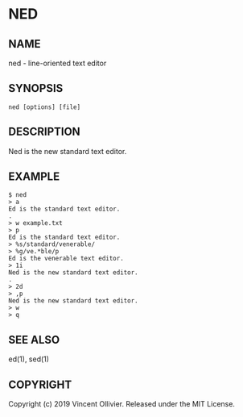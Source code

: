 NED
===


NAME
----

ned - line-oriented text editor


SYNOPSIS
--------

`ned [options] [file]`


DESCRIPTION
-----------

Ned is the new standard text editor.


EXAMPLE
-------

    $ ned
    > a
    Ed is the standard text editor.
    .
    > w example.txt
    > p
    Ed is the standard text editor.
    > %s/standard/venerable/
    > %g/ve.*ble/p
    Ed is the venerable text editor.
    > 1i
    Ned is the new standard text editor.
    .
    > 2d
    > ,p
    Ned is the new standard text editor.
    > w
    > q


SEE ALSO
--------

ed(1), sed(1)


COPYRIGHT
---------

Copyright (c) 2019 Vincent Ollivier. Released under the MIT License.
